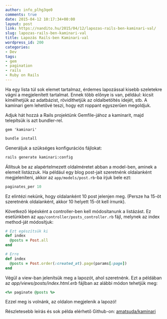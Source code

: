 ```yaml
---
author: info_plhg3qe0
comments: true
date: 2015-04-12 10:17:34+00:00
layout: post
link: https://nandito.hu/2015/04/12/lapozas-rails-ben-kaminari-val/
slug: lapozas-rails-ben-kaminari-val
title: Lapozás Rails-ben Kaminari-val
wordpress_id: 200
categories:
- Dev
tags:
- gem
- pagination
- rails
- Ruby on Rails
---
```


Ha egy lista túl sok elemet tartalmaz, érdemes lapozással kisebb szeletekre vágni a megjelenített tartalmat. Ennek több előnye is van, például: kicsit kímélhetjük az adatbázist, rövidíthetjük az oldalbetöltés idejét, stb. A kaminari gem lehetővé teszi, hogy ezt roppant egyszerűen megoldjuk.

Adjuk hát hozzá a Rails projektünk Gemfile-jához a kaminarit, majd telepítsük is azt bundler-rel.

```
gem 'kaminari'
```

```bash
bundle install
```

Generáljuk a szükséges konfigurációs fájlokat:

```bash 
rails generate kaminari:config
```

Állítsuk be az alapértelmezett oldalméretet abban a model-ben, aminek a elemeit listázzuk. Ha például egy blog post-jait szeretnénk oldalanként megjeleníteni, akkor az `app/models/post.rb`-ba írjuk bele ezt:

```ruby
paginates_per 10
```

Ez elintézi nekünk, hogy oldalanként 10 post jelenjen meg. (Persze ha 15-öt szeretnénk oldalanként, akkor 10 helyett 15-öt kell írnunk).

Következő lépésként a controller-ben kell módosítanunk a listázást. Ez esetünkben az `app/controller/posts_controller.rb` fájl, melynek az index method-ját módosítjuk:

```ruby
# Ezt egészítsük ki
def index
  @posts = Post.all
end

# Erre
def index
  @posts = Post.order(:created_at).page(params[:page])
end
```

Végül a view-ban jelenítsük meg a lapozót, ahol szeretnénk. Ezt a példában az _app/views/posts/index.html.erb_ fájlban az alábbi módon tehetjük meg:

```ruby
<%= paginate @posts %>
```

Ezzel meg is volnánk, az oldalon megjelenik a lapozó!

Részletesebb leírás és sok példa elérhető Github-on: [amatsuda/kaminari](https://github.com/amatsuda/kaminari)
